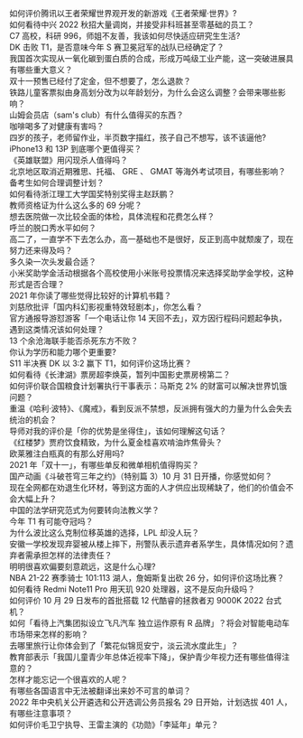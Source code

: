 如何评价腾讯以王者荣耀世界观开发的新游戏《王者荣耀·世界》?  
如何看待中兴 2022 秋招大量调岗，并接受非科班甚至零基础的员工？  
C7 高校，科研 996，师姐不友善，我该如何尽快适应研究生生活?  
DK 击败 T1，是否意味今年 S 赛卫冕冠军的战队已经确定了？  
我国首次实现从一氧化碳到蛋白质的合成，形成万吨级工业产能，这一突破进展具有哪些重大意义？  
双十一预售已经付了定金，但不想要了，怎么退款？  
铁路儿童客票拟由身高划分改为以年龄划分，为什么会这么调整？会带来哪些影响？  
山姆会员店（sam's club）有什么值得买的东西？  
咖啡喝多了对健康有害吗？  
四岁的孩子，老师留作业，半页数字描红，孩子自己不想写，该不该逼他?  
iPhone13 和 13P 到底哪个更值得买？  
《英雄联盟》用闪现杀人值得吗？  
北京地区取消近期雅思、托福、 GRE 、 GMAT 等海外考试项目，有哪些影响？备考生如何合理调整计划？  
如何看待浙江理工大学国奖特别奖得主赵跃鹏？  
教师资格证为什么这么多的 69 分呢？  
想去医院做一次比较全面的体检，具体流程和花费怎么样？  
呼兰的脱口秀水平如何？  
高二了，一直学不下去怎么办，高一基础也不是很好，反正到高中就颓废了，现在努力还来得及吗？  
多久染一次头发最合适？  
小米奖助学金活动根据各个高校使用小米账号投票情况来选择奖助学金学校，这种形式是否合理？  
2021 年你读了哪些觉得比较好的计算机书籍？  
刘慈欣批评「国内科幻影视重特效轻剧本」，你怎么看？  
官方通报导游怼游客「一个电话让你 14 天回不去」，双方因行程码问题起争执，遇到这类情况该如何处理？  
13 个余沧海联手能否杀死东方不败？  
你认为学历和能力哪个更重要?  
S11 半决赛 DK 以 3:2 赢下 T1，如何评价这场比赛？  
如何看待《长津湖》票房超李焕英，暂列中国影史票房榜第二？  
如何评价联合国粮食计划署执行干事表示：马斯克 2% 的财富可以解决世界饥饿问题？  
重温《哈利·波特》、《魔戒》，看到反派不禁想，反派拥有强大的力量为什么会失去统治的机会？  
导师对我的评价是「你的优势是坐得住」，该如何理解这句话？  
《红楼梦》贾府饮食精致，为什么夏金桂喜欢啃油炸焦骨头？  
欧莱雅注白瓶真的有那么好用吗?  
2021 年「双十一」，有哪些单反和微单相机值得购买？  
国产动画《斗破苍穹三年之约》（特别篇 3）10 月 31 日开播，你感觉如何？  
现在全网都在劝退生化环材，等到这方面的人才供应出现稀缺了，他们的价值会不会大幅上升？  
中国的法学研究范式为何要转向法教义学？  
今年 T1 有可能夺冠吗？  
为什么波比这么克制位移英雄的选择，LPL 却没人玩？  
安徽一学校发现弃婴被从楼上摔下，刑警队表示遗弃者系学生，具体情况如何？遗弃者需承担怎样的法律责任？  
明明很喜欢偏要刻意疏远，这是什么心理?  
NBA 21-22 赛季骑士 101:113 湖人，詹姆斯复出砍 26 分，如何评价这场比赛？  
如何看待 Redmi Note11 Pro 用天玑 920 处理器，这不是反向升级吗？  
如何评价 10 月 29 日发布的首批搭载 12 代酷睿的拯救者刃 9000K 2022 台式机？  
如何「看待上汽集团拟设立飞凡汽车 独立运作原有 R 品牌」？将会对智能电动车市场带来怎样的影响？  
去哪里旅行让你体会到了「繁花似锦觅安宁，淡云流水度此生」？  
教育部表示「我国儿童青少年总体近视率下降」，保护青少年视力还有哪些值得注意的？  
怎样才能忘记一个很喜欢的人呢？  
有哪些各国语言中无法被翻译出来妙不可言的单词？  
2022 年中央机关公开遴选和公开选调公务员报名 29 日开始，计划选拔 401 人，有哪些注意事项？  
如何评价毛卫宁执导、王雷主演的《功勋》「李延年」单元？  
